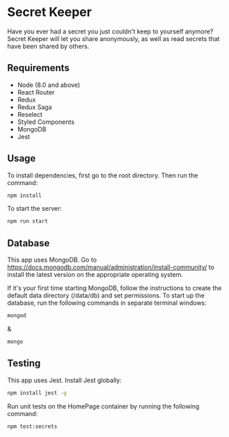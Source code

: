 # Secret Keeper

Have you ever had a secret you just couldn't keep to yourself anymore? Secret Keeper will let you share anonymously, as well as read secrets that have been shared by others.

## Requirements

- Node (8.0 and above)
- React Router
- Redux
- Redux Saga
- Reselect
- Styled Components
- MongoDB
- Jest

## Usage

To install dependencies, first go to the root directory. Then run the command:

```sh
npm install
```

To start the server:
```sh
npm run start
```

## Database

This app uses MongoDB. Go to https://docs.mongodb.com/manual/administration/install-community/ to install the latest version on the appropriate operating system. 

If it's your first time starting MongoDB, follow the instructions to create the default data directory (/data/db) and set permissions. To start up the database, run the following commands in separate terminal windows:
```sh
mongod
```
&
```sh
mongo 
```

## Testing

This app uses Jest. Install Jest globally:
```sh
npm install jest -g
```

Run unit tests on the HomePage container by running the following command:
```sh
npm test:secrets
```